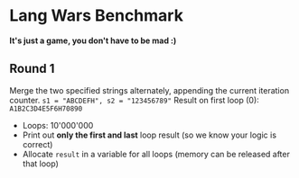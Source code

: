 # Lang Wars Benchmark
**It's just a game, you don't have to be mad :)**

## Round 1
Merge the two specified strings alternately, appending the current iteration counter.
`s1 = "ABCDEFH", s2 = "123456789"`
Result on first loop (0): `A1B2C3D4E5F6H70890`
* Loops: 10'000'000
* Print out **only the first and last** loop result (so we know your logic is correct)
* Allocate `result` in a variable for all loops (memory can be released after that loop)
